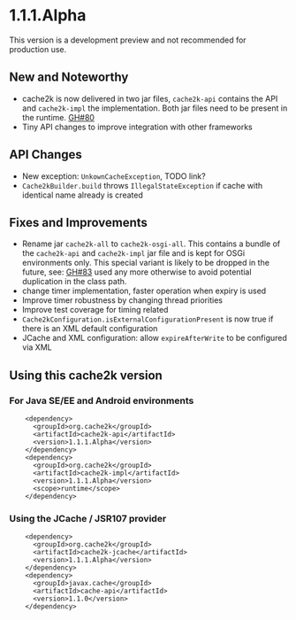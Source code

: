 # 1.1.1.Alpha

This version is a development preview and not recommended for production use.

## New and Noteworthy

- cache2k is now delivered in two jar files, `cache2k-api` contains the API and `cache2k-impl` the
  implementation. Both jar files need to be present in the runtime. [GH#80](https://github.com/cache2k/cache2k/issues/80)
- Tiny API changes to improve integration with other frameworks

## API Changes

- New exception: `UnkownCacheException`, TODO link?
- `Cache2kBuilder.build` throws `IllegalStateException` if cache with identical name already is created

## Fixes and Improvements

- Rename jar `cache2k-all` to `cache2k-osgi-all`. This contains a bundle of the `cache2k-api` and 
  `cache2k-impl`  jar file and is kept for OSGi environments only. This special variant is likely to
  be dropped in the future, see:  [GH#83](https://github.com/cache2k/cache2k/issues/83)
  used any more otherwise to avoid potential duplication in the class path.
- change timer implementation, faster operation when expiry is used
- Improve timer robustness by changing thread priorities
- Improve test coverage for timing related
- `Cache2kConfiguration.isExternalConfigurationPresent` is now true if there is an XML default configuration
- JCache and XML configuration: allow `expireAfterWrite` to be configured via XML

## Using this cache2k version

### For Java SE/EE and Android environments

````
    <dependency>
      <groupId>org.cache2k</groupId>
      <artifactId>cache2k-api</artifactId>
      <version>1.1.1.Alpha</version>
    </dependency>
    <dependency>
      <groupId>org.cache2k</groupId>
      <artifactId>cache2k-impl</artifactId>
      <version>1.1.1.Alpha</version>
      <scope>runtime</scope>
    </dependency>
````

### Using the JCache / JSR107 provider

````
    <dependency>
      <groupId>org.cache2k</groupId>
      <artifactId>cache2k-jcache</artifactId>
      <version>1.1.1.Alpha</version>
    </dependency>
    <dependency>
      <groupId>javax.cache</groupId>
      <artifactId>cache-api</artifactId>
      <version>1.1.0</version>
    </dependency>
````

